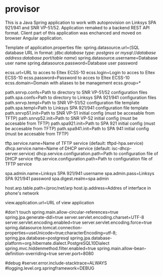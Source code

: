 # provisor
This is a Java Spring application to work with autoprovision on Linksys SPA 921/941 and SNR VP-51/52.
Application remaked to a backend REST API format. Client part of this application was enchanced and moved on browser Angular application.

Template of application.properties file:
spring.datasource.url=(SQL database URL in format: jdbc:*database type: postgres or mysql*://*database address*:*database port*/*table name*)
spring.datasource.username=Database user name
spring.datasource.password=Database user password


ecss.url=URL to acces to Eltex ECSS-10
ecss.login=Login to acces to Eltex ECSS-10
ecss.password=Password to acces to Eltex ECSS-10
ecss.domain=Domain with aliases to be management
ecss.group=*


path.snrvp.confs=Path to directory to SNR VP-51/52 configuration files
path.spa.confs=Path to directory to Linksys SPA 921/941 configuration files
path.snrvp.templ=Path to SNR VP-51/52 configuration file template
path.spa.templ=Path to Linksys SPA 921/941 configuration file template
path.snrvp51.init=Path to SNR VP-51 initial config (must be accesable from TFTP)
path.snrvp52.init=Path to SNR VP-52 initial config (must be accesable from TFTP)
path.spa921.init=Path to SPA 921 initial config (must be accesable from TFTP)
path.spa941.init=Path to SPA 941 initial config (must be accesable from TFTP)


tftp.service.name=Name of TFTP service (default: tftpd-hpa.service)
dhcp.service.name=Name of DHCP service (default: isc-dhcp-server.service)
dhcp.service.configuration.path=Path to configuration file of DHCP service
tftp.service.configuration.path=Path to configuration file of TFTP service


spa.admin.name=Linksys SPA 921/941 username
spa.admin.pass=Linksys SPA 921/941 password
spa.digest.realm=spa admin


host.arp.table.path=/proc/net/arp
host.ip.address=Addres of interface in phone's network


view.application.url=URL of view application


#don't touch
spring.main.allow-circular-references=true
spring.jpa.generate-ddl=true
server.servlet.encoding.charset=UTF-8
server.servlet.encoding.enabled=true
server.servlet.encoding.force=true
spring.datasource.tomcat.connection-properties=useUnicode=true;characterEncoding=utf-8;
spring.jpa.database=postgresql
spring.jpa.database-platform=org.hibernate.dialect.PostgreSQL10Dialect
spring.mvc.hiddenmethod.filter.enabled=true
spring.main.allow-bean-definition-overriding=true
server.port=8080


#debug
#server.error.include-stacktrace=ALWAYS
#logging.level.org.springframework=DEBUG
